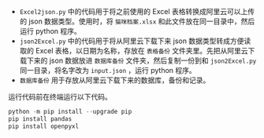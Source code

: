 - `Excel2json.py` 中的代码用于将之前使用的 Excel 表格转换成阿里云可以上传的 json 数据类型。使用时，将 `猫咪档案.xlsx` 和此文件放在同一目录中，然后运行 python 程序。
- `json2Excel.py` 中的代码用于将从阿里云下载下来 json 数据类型转成方便读取的 Excel 表格，以日期为名称，存放在 `表格备份` 文件夹里。先把从阿里云下载下来的 json 数据放进 `数据库备份` 文件夹，然后复制一份到和 `json2Excel.py`同一目录，将名字改为 `input.json` ，运行 python 程序。
- `数据库备份` 用于存放从阿里云下载下来的数据库，备份和记录。

运行代码前在终端运行以下代码。

```python
python -m pip install --upgrade pip
pip install pandas
pip install openpyxl
```

